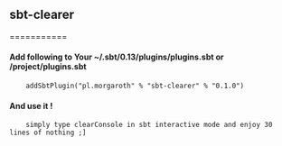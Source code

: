 ## sbt-clearer

===========


#### Add following to Your ~/.sbt/0.13/plugins/plugins.sbt or <project>/project/plugins.sbt
    
        addSbtPlugin("pl.morgaroth" % "sbt-clearer" % "0.1.0")


#### And use it !

        simply type clearConsole in sbt interactive mode and enjoy 30 lines of nothing ;]
